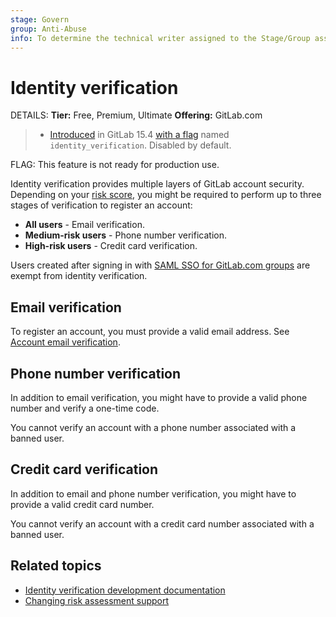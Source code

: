 ```yaml
---
stage: Govern
group: Anti-Abuse
info: To determine the technical writer assigned to the Stage/Group associated with this page, see https://handbook.gitlab.com/handbook/product/ux/technical-writing/#assignments
---
```


# Identity verification

DETAILS:
**Tier:** Free, Premium, Ultimate
**Offering:** GitLab.com

> - [Introduced](https://gitlab.com/gitlab-org/gitlab/-/merge_requests/95722) in GitLab 15.4 [with a flag](../administration/feature_flags.md) named `identity_verification`. Disabled by default.

FLAG:
This feature is not ready for production use.

Identity verification provides multiple layers of GitLab account security.
Depending on your [risk score](../integration/arkose.md), you might be required to perform up to
three stages of verification to register an account:

- **All users** - Email verification.
- **Medium-risk users** - Phone number verification.
- **High-risk users** - Credit card verification.

Users created after signing in with [SAML SSO for GitLab.com groups](../user/group/saml_sso/index.md) are exempt from identity verification.

## Email verification

To register an account, you must provide a valid email address.
See [Account email verification](email_verification.md).

## Phone number verification

In addition to email verification, you might have to provide a valid phone number and verify a one-time code.

You cannot verify an account with a phone number associated with a banned user.

## Credit card verification

In addition to email and phone number verification, you might have to provide a valid credit card number.

You cannot verify an account with a credit card number associated with a banned user.

## Related topics

- [Identity verification development documentation](../development/identity_verification.md)
- [Changing risk assessment support](https://handbook.gitlab.com/handbook/support/workflows/reinstating-blocked-accounts/#change-risk-assessment-credit-card-verification)
